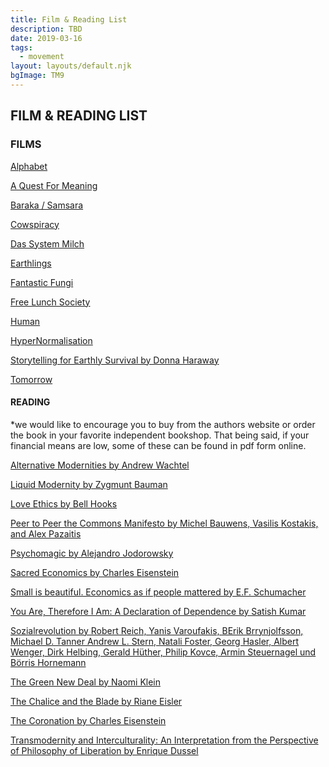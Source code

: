 ```yaml
---
title: Film & Reading List
description: TBD
date: 2019-03-16
tags:
  - movement
layout: layouts/default.njk
bgImage: TM9
---
```


## FILM & READING LIST

### FILMS

[Alphabet](http://www.alphabet-film.com/)

[A Quest For Meaning](https://www.youtube.com/watch?v=8yePCpWH3g0)

[Baraka / Samsara](https://www.barakasamsara.com/)

[Cowspiracy](https://www.cowspiracy.com/)

[Das System Milch](https://www.youtube.com/watch?v=y7EquRwjfeo)

[Earthlings](https://www.youtube.com/watch?v=8gqwpfEcBjI)

[Fantastic Fungi](https://fantasticfungifilm.vhx.tv/products/fantastic-fungi-2)

[Free Lunch Society](http://www.freelunchsociety.net/)

[Human](https://www.youtube.com/watch?v=EgQqGxKKfTU)

[HyperNormalisation](https://vimeo.com/191817381)

[Storytelling for Earthly Survival by Donna Haraway](https://vimeo.com/ondemand/donnaharaway)

[Tomorrow](https://www.tomorrow-derfilm.de/)


#### READING

\*we would like to encourage you to buy from the authors website or order the book in your favorite independent bookshop. That being said, if your financial means are low, some of these can be found in pdf form online.

[Alternative Modernities by Andrew Wachtel](https://www.dukeupress.edu/alternative-modernities)

[Liquid Modernity by Zygmunt Bauman](https://www.thalia.de/shop/home/artikeldetails/ID38133708.html?ProvID=11000523&gclid=EAIaIQobChMIlcfxl7jq6AIVwrTtCh0r2g_wEAQYASABEgIx-vD_BwE)

[Love Ethics by Bell Hooks](https://www.thalia.de/shop/home/artikeldetails/ID99668432.html?ProvID=11000523&gclid=EAIaIQobChMI-YHEgrjq6AIVB7LtCh2EOAE8EAQYASABEgKlKvD_BwE)

[Peer to Peer the Commons Manifesto by Michel Bauwens, Vasilis Kostakis, and Alex Pazaitis](https://commonstransition.org/peer-to-peer-a-commons-manifesto/)

[Psychomagic by Alejandro Jodorowsky](https://zabriskie.de/product/psychomagic/)

[Sacred Economics by Charles Eisenstein](https://sacred-economics.com/read-online/)

[Small is beautiful. Economics as if people mattered by E.F. Schumacher](https://www.thalia.de/shop/home/artikeldetails/ID143559326.html?ProvID=11000523&gclid=EAIaIQobChMInp2sr5Hq6AIVTLDtCh0uHQ8mEAQYASABEgLaqvD_BwE
)

[You Are, Therefore I Am: A Declaration of Dependence by Satish Kumar](https://www.resurgence.org/shop/you-are-therefore-i-am-pr-1.html)

[Sozialrevolution by Robert Reich, Yanis Varoufakis, BErik Brrynjolfsson, Michael D. Tanner Andrew L. Stern, Natali Foster, Georg Hasler, Albert Wenger, Dirk Helbing, Gerald Hüther, Philip Kovce, Armin Steuernagel und Börris Hornemann](https://www.campus.de/buecher-campus-verlag/wirtschaft-gesellschaft/politik/sozialrevolution-10875.html)


[The Green New Deal by Naomi Klein](http://www.hoffmann-und-campe.de/buch-info/warum-nur-ein-green-new-deal-unseren-planeten-retten-kann-ebook-11957/)

[The Chalice and the Blade by Riane Eisler](https://rianeeisler.com/)

[The Coronation by Charles Eisenstein](https://charleseisenstein.org/essays/the-coronation/)

[Transmodernity and Interculturality: An Interpretation from the Perspective of Philosophy of Liberation by Enrique Dussel](https://pdfs.semanticscholar.org/b081/74f264a9cad6d5d5d05ea3a904fe357247ee.pdf?_ga=2.145553396.119490963.1587034024-2043061477.1587034024
)

